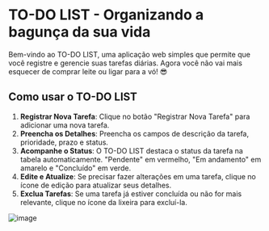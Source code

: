 # TO-DO LIST - Organizando a bagunça da sua vida
 
Bem-vindo ao TO-DO LIST,  uma aplicação web simples que permite que você registre e gerencie suas tarefas diárias. Agora você não vai mais esquecer de comprar leite ou ligar para a vó! 😎

## Como usar o TO-DO LIST

1.  **Registrar Nova Tarefa**: Clique no botão "Registrar Nova Tarefa" para adicionar uma nova tarefa.
2.  **Preencha os Detalhes**: Preencha os campos de descrição da tarefa, prioridade, prazo e status.
3.  **Acompanhe o Status**: O TO-DO LIST destaca o status da tarefa na tabela automaticamente. "Pendente" em vermelho, "Em andamento" em amarelo e "Concluído" em verde.
4.  **Edite e Atualize**: Se precisar fazer alterações em uma tarefa, clique no ícone de edição para atualizar seus detalhes.
5.  **Exclua Tarefas**: Se uma tarefa já estiver concluída ou não for mais relevante, clique no ícone da lixeira para excluí-la.
   
![image](https://github.com/jkss13/to-do-list/assets/89669182/29d6e96f-e890-442d-bbde-bf4514d2efd0)
